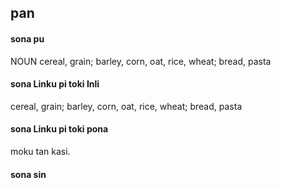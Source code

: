 ## pan

#### sona pu

NOUN cereal, grain; barley, corn, oat, rice, wheat; bread, pasta

#### sona Linku pi toki Inli

cereal, grain; barley, corn, oat, rice, wheat; bread, pasta

#### sona Linku pi toki pona

moku tan kasi.

#### sona sin


